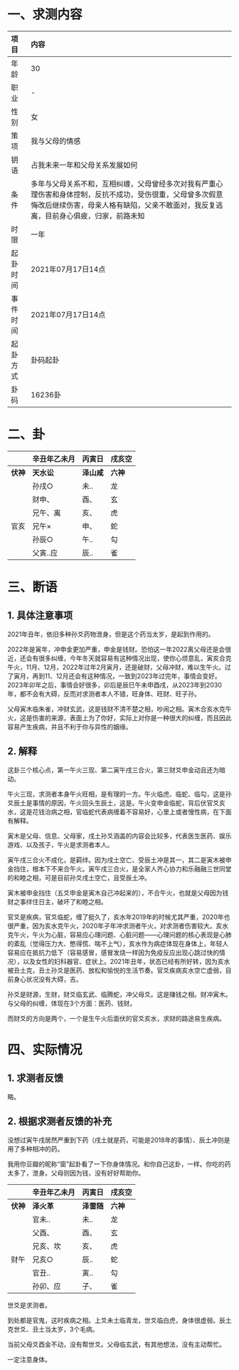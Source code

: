 # 一、求测内容

| 项目     | 内容                                                                                                                                                                                               |
| :------- | :------------------------------------------------------------------------------------------------------------------------------------------------------------------------------------------------- |
| 年龄     | 30                                                                                                                                                                                                 |
| 职业     | -                                                                                                                                                                                                  |
| 性别     | 女                                                                                                                                                                                                 |
| 策项     | 我与父母的情感                                                                                                                                                                                     |
| 钥语     | 占我未来一年和父母关系发展如何                                                                                                                                                                     |
| 条件     | 多年与父母关系不和，互相纠缠，父母曾经多次对我有严重心理伤害和身体控制，反抗不成功，受伤很重，父母曾多次假意悔改后继续伤害，母亲人格有缺陷，父亲不敢面对，我反复逃离，目前身心俱疲，归家，前路未知 |
| 时限     | 一年                                                                                                                                                                                               |
| 起卦时间 | 2021年07月17日14点                                                                                                                                                                                 |
| 事件时间 | 2021年07月17日14点                                                                                                                                                                                 |
| 起卦方式 | 卦码起卦                                                                                                                                                                                           |
| 卦码     | 16236卦                                                                                                                                                                                            |

# 二、卦

|                | 辛丑年乙未月     | 丙寅日           | 戌亥空         |
| :------------- | :--------------- | :--------------- | :------------- |
| **伏神** | **天水讼** | **泽山咸** | **六神** |
|                | 孙戌○           | 未..             | 龙             |
|                | 财申、           | 酉、             | 玄             |
|                | 兄午、离         | 亥、             | 虎             |
| 官亥           | 兄午×           | 申、             | 蛇             |
|                | 孙辰○           | 午..             | 勾             |
|                | 父寅..应         | 辰..             | 雀             |

# 三、断语

## 1. 具体注意事项

2021年丑年，依旧多种孙爻药物泄身，但是这个药当太岁，是起到作用的。

2022年是寅年，冲申金更加严重，申金是钱财。恐怕这一年2022离父母还是会很近，还会有很多纠缠，今年冬天就容易有这种情况出现，使你心烦意乱，寅亥合克午火，11月、12月，2022年过年2月寅月，还是破财，父母冲财，难以生午火。过了寅月，再到11、12月还会有这种情况，一致到2023年过完年，事情会变好。2023年卯年之后，事情会好很多，卯后是辰巳午未申酉戌，从2023年到2030年，都不会有大碍，反而对求测者本人不错，旺身体、旺财、旺子孙。

父母寅木临朱雀，冲财玄武，这是钱财不清不楚之相，吵闹之相。寅木合亥水克午火，这是伤害的来源，表面上为了你好，实际上对你是一种很大的纠缠，而且因此容易产生疾病，并且不利于你与异性的姻缘。

## 2. 解释

这卦三个核心点，第一午火三现、第二寅午戌三合火，第三财爻申金动且还为暗动。

午火三现，求测者本身午火旺相，是有理的一方。午火临虎、临蛇、临勾，这是孙爻辰土是事情的原因，午火回头生辰土，这是。午火变申金临蛇，背后伏官爻亥水，这是花钱治病之相，官临蛇代表病缠着不容易好，心里上或者慢性病，在下面有解释。

寅木是父母、信息、父母家，戌土孙爻涵盖的内容会比较多，代表医生医药、娱乐游戏、以及孩子，午火是求测者本人。

寅午戌三合火不成化，是羁绊。因为戌土空亡、受辰土冲是其一，其二是寅木被申金挡住，根本下不来合午火。寅午戌三合火，是全家人齐心协力和乐融融三世同堂的和睦之相，可是目前孙爻戌土空亡，且受辰土冲。

寅木被申金挡住（五爻申金是寅木自己冲起来的），不合午火，也就是父母因为钱财之事绊住日主，破坏了和睦之相。

官爻是疾病，官爻临蛇，缠了挺久了，亥水年2019年的时候尤其严重，2020年也很严重，因为亥水克午火，2020年子年冲求测者午火，对求测者伤害较大。亥水克午火，午火为心脏，容易应心理问题、心脏问题——心理问题的核心表现是心肺的紊乱（觉得压力大、憋得慌、喘不上气），亥水作为病症体现在身体上，年轻人容易应在抵抗力低下（容易感冒，感冒发烧一样因为免疫反应出现心跳过快的情况），以及女性的妇科器官、症状上。2021年丑年，状态已经有所好转，因为亥水被丑土克，丑土孙爻是医药、放松和愉悦的生活节奏。官爻疾病亥水空亡虚弱，目前身心状况没有大碍，吉。

孙爻是财源，生财，财爻临玄武、临腾蛇，冲父母爻。这是赚钱之相。财冲寅木。与父母的纠缠，体现在3个方面：医药、钱财。

而财爻的方向是两个，一个是生午火后面伏的官爻亥水，求财的路途易生疾病。

# 四、实际情况

## 1. 求测者反馈

略。

## 2. 根据求测者反馈的补充

没想过寅午戌居然严重到下药（戌土就是药，可能是2018年的事情）、辰土冲则是用了多种相冲的药。

我用你豆瓣的昵称“窗”起卦看了一下你身体情况。和你自己这卦，一样。你吃的药太多了，泄身。父母则因为钱，没有好好帮助你。

|                | 辛丑年乙未月     | 丙寅日           | 戌亥空         |
| :------------- | :--------------- | :--------------- | :------------- |
| **伏神** | **泽火革** | **泽雷随** | **六神** |
|                | 官未..           | 未..             | 龙             |
|                | 父酉、           | 酉、             | 玄             |
|                | 兄亥、坎         | 亥、             | 虎             |
| 财午           | 兄亥○           | 辰..             | 蛇             |
|                | 官丑..           | 寅..             | 勾             |
|                | 孙卯、应         | 子、             | 雀             |

世爻是求测者。

到处都是官鬼，这时疾病之相。上爻未土临青龙，世爻临白虎，身体很虚弱。辰土克世爻、丑土当太岁，3个毛病。

当前父母爻酉金不动，没有帮世爻。父母临玄武，有其他想法，没有主动帮忙。

一定注意身体。
